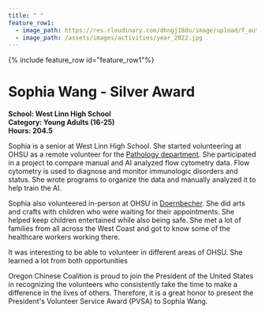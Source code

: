 ```yaml
---
title: " "
feature_row1:
  - image_path: https://res.cloudinary.com/dhngj18do/image/upload/f_auto,q_auto/v1/images/pvsa/2022_Sophia_Wang
  - image_path: /assets/images/activities/year_2022.jpg
---
```


{% include feature_row id="feature_row1"%}

# Sophia Wang - Silver Award

**School: West Linn High School**  
**Category: Young Adults (16-25)**  
**Hours: 204.5**  

Sophia is a senior at West Linn High School. She started volunteering at OHSU as a remote volunteer for the [Pathology department](https://www.ohsu.edu/school-of-medicine/pathology). She participated in a project to compare manual and AI analyzed flow cytometry data. Flow cytometry is used to diagnose and monitor immunologic disorders and status. She wrote programs to organize the data and manually analyzed it to help train the AI.

Sophia also volunteered in-person at OHSU in [Doernbecher](https://www.ohsu.edu/doernbecher?utm_source=gmb&utm_medium=organic&utm_content=LocationDoernbecher). She did arts and crafts with children who were waiting for their appointments. She helped keep children entertained while also being safe. She met a lot of families from all across the West Coast and got to know some of the healthcare workers working there.

It was interesting to be able to volunteer in different areas of OHSU. She learned a lot from both opportunities

Oregon Chinese Coalition is proud to join the President of the United States in recognizing the volunteers who consistently take the time to make a difference in the lives of others. Therefore, it is a great honor to present the President's Volunteer Service Award (PVSA) to Sophia Wang.
